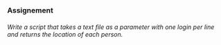 ### Assignement
###### Write a script that takes a text file as a parameter with one login per line and returns the location of each person.
